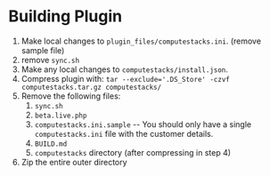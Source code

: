 # Building Plugin

1. Make local changes to `plugin_files/computestacks.ini`. (remove sample file)
2. remove `sync.sh`
3. Make any local changes to `computestacks/install.json`.
4. Compress plugin with: `tar --exclude='.DS_Store' -czvf computestacks.tar.gz computestacks/`
5. Remove the following files:
    1. `sync.sh`
    2. `beta.live.php`
    3. `computestacks.ini.sample` -- You should only have a single `computestacks.ini` file with the customer details.
    4. `BUILD.md`
    5. `computestacks` directory (after compressing in step 4)
5. Zip the entire outer directory
